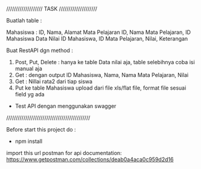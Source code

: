 /////////////////// TASK ////////////////////

Buatlah table :

Mahasiswa :
    ID, Nama, Alamat
Mata Pelajaran
    ID, Nama Mata Pelajaran, ID Mahasiswa
Data Nilai
    ID Mahasiswa, ID Mata Pelajaran, Nilai, Keterangan
    
Buat RestAPI dgn method :
1. Post, Put, Delete : hanya ke table Data nilai aja, table selebihnya coba isi manual aja
2. Get : dengan output ID Mahasiswa, Nama, Nama Mata Pelajaran, Nilai
3. Get : Nillai rata2 dari tiap siswa
4. Put ke table Mahasiswa upload dari file xls/flat file, format file sesuai field yg ada

- Test API dengan menggunakan swagger

////////////////////////////////////////////


Before start this project do :
- npm install

import this url postman for api documentation:
https://www.getpostman.com/collections/deab0a4aca0c959d2d16

